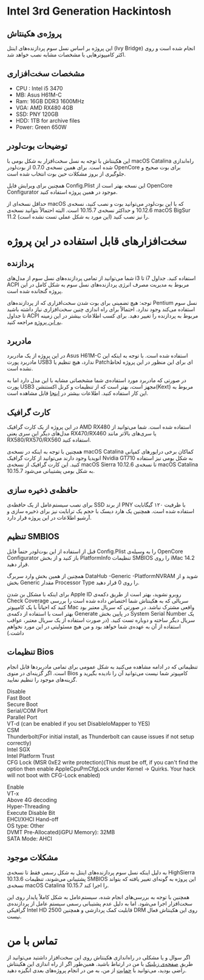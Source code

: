 # Intel 3rd Generation Hackintosh

## پروژه‌ی هکینتاش
این پروژه بر اساس نسل سوم پردازنده‌های اینتل (Ivy Bridge) انجام شده است و روی اکثر کامیپوترهایی با مشخصات مشابه نصب خواهد شد.

## مشخصات سخت‌افزاری
*   CPU : Intel i5 3470
*   MB: Asus H61M-C
*   Ram: 16GB DDR3 1600MHz
*   VGA: AMD RX480 4GB
*   SSD: PNY 120GB
*   HDD: 1TB for archive files
*   Power: Green 650W


##  توضیحات بوت‌لودر
این هکینتاش با توجه به نسل سخت‌افزار به شکل بومی با macOS Catalina راه‌اندازی شده است. برای همین نسخه‌ی 0.7.0 از بوت‌لودر OpenCore برای بوت صحیح و جلوگیری از بروز مشکلات حین بوت انتخاب شده است.

همچنین برای ویرایش فایل Config.Plist این نسخه بهتر است از OpenCore Configurator موجود در همین پروژه استفاده کنید.

حداقل نسخه‌ای از macOS که با این بوت‌لودر می‌توانید بوت و نصب کنید، نسخه‌ی 10.12.6 و حداکثر نسخه‌ی 10.15.7 است. البته احتمالاً بتوانید نسخه‌ی macOS BigSur 11.2 را نیز نصب کنید (این مورد به شکل عملی تست نشده است).

# سخت‌افزارهای قابل استفاده در این پروژه

## پردازنده
شما می‌توانید از تمامی پردازنده‌های نسل سوم از مدل‌های i3 تا i7 استفاده کنید. جداول ACPI مربوط به مدیریت مصرف انرژی پردازنده‌های نسل سوم به شکل کامل در این پروژه گنجانده شده است.

توجه: هیچ تضمینی برای بوت شدن سخت‌افزاری که از پردازنده‌های Pentium نسل سوم استفاده می‌کند وجود ندارد. احتمالاً برای راه اندازی چنین سخت‌افزاری نیاز داشته باشید تا جداول ACPI مربوط به پردازنده را تغییر دهید. برای کسب اطلاعات بیشتر در این زمینه [به این پروژه](https://github.com/Piker-Alpha/ssdtPRGen.sh) مراجعه کنید.

## مادربرد
در این پروژه از یک مادربرد Asus H61M-C استفاده شده است. با توجه به اینکه این مادربرد پورت USB3 ندارد، هیچ تنظیم یا Patchای برای این منظور در این پروژه لحاظ نشده است.

در صورتی که مادربرد مورد استفاده‌ی شما مشخصاتی مشابه با این مدل دارد اما به پورت USB3 مجهز است، بهتر است که از تنظیمات و کرنل اکستنشن(Kext) مربوط به این کار استفاده کنید. اطلاعات بیشتر در [اینجا](https://dortania.github.io/OpenCore-Post-Install/usb/intel-mapping/intel.html) قابل مشاهده است.

## کارت گرافیک
در این پروژه از یک کارت گرافیک AMD RX480 استفاده شده است. شما می‌توانید از مدل‌های دیگر این سری یعنی RX470/RX460 یا سری‌های بالاتر مانند RX580/RX570/RX560 استفاده کنید.

همچنین با توجه به اینکه در نسخه‌ی macOS Catalina کماکان برخی درایورهای کمپانی انویدیا وجود دارند می‌توانید از کارت گرافیک Nvidia GT710 به شکل بومی نیز استفاده کنید. این کارت گرافیک از نسخه‌ی macOS Sierra 10.12.6 تا نسخه‌ی macOS Catalina 10.15.7 به شکل بومی پشتیبانی می‌شود.

## حافظه‌ی ذخیره سازی
برای نصب سیستم‌عامل از یک حافظه‌ی SSD از برند PNY با ظرفیت ۱۲۰ گیگابایت استفاده شده است. همچنین یک هارد دیسک با حجم یک ترابایت نیز برای ذخیره سازی و آرشیو اطلاعات در این پروژه قرار دارد.

## تنظیم SMBIOS
قبل از استفاده از این بوت‌لودر حتماً فایل Config.Plist را به وسیله‌ی OpenCore Configurator باز کنید و از بخش PlatformInfo تنظیمات SMBIOS را روی iMac 14.2 قرار دهید.

همچنین از همین بخش وارد سربرگ DataHub -Generic -PlatformNVRAM شوید و از بخش Generic مقدار Processor Type را روی 0 قرار دهید.

برای اینکه با مشکل بن شدن Apple ID روبرو نشوید، بهتر است از طریق دکمه‌ی Check Coverage سریالی که به هکینتاش شما اختصاص داده شده است را بررسی کنید که احیاناً با یک کامپیوتر Mac واقعی مشترک نباشد. در صورتی که سریال معتبر بود بهتر است با استفاده از دکمه‌ی Generate در پایین بخش System Serial Number یک سریال دیگر ساخته و دوباره تست کنید. (در صورت استفاده از یک سریال معتبر، عواقب استفاده از آن به عهده‌ی شما خواهد بود و من هیچ مسئولیتی در این مورد نخواهم داشت.)

## تنظیمات Bios
تنظیماتی که در ادامه مشاهده‌ می‌کنید به شکل عمومی برای تمامی مادربرد‌ها قابل انجام است. اگر گزینه‌ای در منوی Bios کامپیوتر شما نیست می‌توانید آن را نادیده بگیرید و گزینه‌های موجود را تنظیم نمایید.

Disable  
Fast Boot  
Secure Boot  
Serial/COM Port  
Parallel Port  
VT-d (can be enabled if you set DisableIoMapper to YES)  
CSM  
Thunderbolt(For initial install, as Thunderbolt can cause issues if not setup correctly)  
Intel SGX  
Intel Platform Trust  
CFG Lock (MSR 0xE2 write protection)(This must be off, if you can't find the option then enable AppleCpuPmCfgLock under Kernel -> Quirks. Your hack will not boot with CFG-Lock enabled)

Enable  
VT-x  
Above 4G decoding  
Hyper-Threading  
Execute Disable Bit  
EHCI/XHCI Hand-off  
OS type: Other  
DVMT Pre-Allocated(iGPU Memory): 32MB  
SATA Mode: AHCI

## مشکلات موجود
به دلیل اینکه نسل سوم پردازنده‌های اینتل به شکل رسمی فقط تا نسخه‌ی HighSierra 10.13.6 پشتیبانی می‌شوند، تنظیمات SMBIOS این پروژه به گونه‌ای تغییر یافته که بتواند نسخه‌ی macOS Catalina 10.15.7 را اجرا کند.

همچنین با توجه به بررسی‌های انجام شده، سیستم‌عامل به شکل کاملاً پایدار روی این سخت‌افزار اجرا می‌شود. اما به دلیل عدم پشتیبانی رسمی سیستم عامل از پردازنده‌ی گرافیکی Intel HD 2500 قابلیت کمک پردازشی و همچنین DRM روی این هکینتاش فعال نیست.

# تماس با من
اگر سوال و یا مشکلی در راه‌اندازی هکینتاش روی این سخت‌افزار داشتید می‌توانید از طریق [صفحه‌ی زیلینک](https://zil.ink/shokoohi) با من در ارتباط باشید.
همین‌طور اگر از راه اندازی این هکینتاش راضی بودید، می‌توانید با [حمایت](https://www.coffeete.ir/Shokoohi) از من، به من در انجام پروژه‌های بعدی انگیزه دهید.
